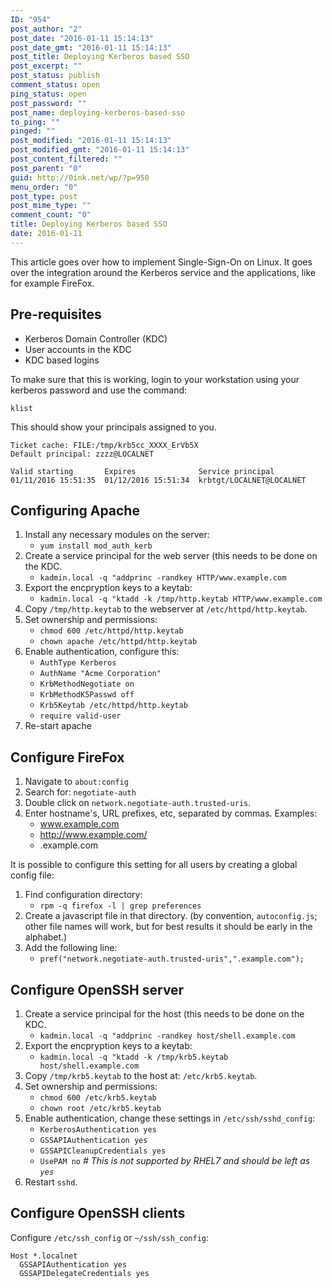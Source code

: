 ```yaml
---
ID: "954"
post_author: "2"
post_date: "2016-01-11 15:14:13"
post_date_gmt: "2016-01-11 15:14:13"
post_title: Deploying Kerberos based SSO
post_excerpt: ""
post_status: publish
comment_status: open
ping_status: open
post_password: ""
post_name: deploying-kerberos-based-sso
to_ping: ""
pinged: ""
post_modified: "2016-01-11 15:14:13"
post_modified_gmt: "2016-01-11 15:14:13"
post_content_filtered: ""
post_parent: "0"
guid: http://0ink.net/wp/?p=950
menu_order: "0"
post_type: post
post_mime_type: ""
comment_count: "0"
title: Deploying Kerberos based SSO
date: 2016-01-11
---
```


This article goes over how to implement Single-Sign-On
on Linux.  It goes over the integration around
the Kerberos service and the applications, like for example
FireFox.

## Pre-requisites

*   Kerberos Domain Controller (KDC)
*   User accounts in the KDC
*   KDC based logins

To make sure that this is working, login to your workstation using your kerberos password and use the command:

    klist
    

This should show your principals assigned to you.

    Ticket cache: FILE:/tmp/krb5cc_XXXX_ErVb5X
    Default principal: zzzz@LOCALNET
    
    Valid starting       Expires              Service principal
    01/11/2016 15:51:35  01/12/2016 15:51:34  krbtgt/LOCALNET@LOCALNET
    

## Configuring Apache

1.  Install any necessary modules on the server:
    *   `yum install mod_auth_kerb`
2.  Create a service principal for the web server (this needs to be done on the KDC.
    *   `kadmin.local -q "addprinc -randkey HTTP/www.example.com`
3.  Export the encpryption keys to a keytab:
    *   `kadmin.local -q "ktadd -k /tmp/http.keytab HTTP/www.example.com`
4.  Copy `/tmp/http.keytab` to the webserver at `/etc/httpd/http.keytab`.
5.  Set ownership and permissions:
    *   `chmod 600 /etc/httpd/http.keytab`
    *   `chown apache /etc/httpd/http.keytab`
6.  Enable authentication, configure this:
    *   `AuthType Kerberos`
    *   `AuthName "Acme Corporation"`
    *   `KrbMethodNegotiate on`
    *   `KrbMethodK5Passwd off`
    *   `Krb5Keytab /etc/httpd/http.keytab`
    *   `require valid-user`
7.  Re-start apache

## Configure FireFox

1.  Navigate to `about:config`
2.  Search for: `negotiate-auth`
3.  Double click on `network.negotiate-auth.trusted-uris`.
4.  Enter hostname's, URL prefixes, etc, separated by commas. Examples:
    *   www.example.com
    *   http://www.example.com/
    *   .example.com

It is possible to configure this setting for all users by creating a global config file:

1.  Find configuration directory:
    *   `rpm -q firefox -l | grep preferences`
2.  Create a javascript file in that directory. (by convention, `autoconfig.js`; other file names will work, but for best results it should be early in the alphabet.)
3.  Add the following line:
    *   `pref("network.negotiate-auth.trusted-uris",".example.com");`

## Configure OpenSSH server

1.  Create a service principal for the host (this needs to be done on the KDC.
    *   `kadmin.local -q "addprinc -randkey host/shell.example.com`
2.  Export the encpryption keys to a keytab:
    *   `kadmin.local -q "ktadd -k /tmp/krb5.keytab host/shell.example.com`
3.  Copy `/tmp/krb5.keytab` to the host at: `/etc/krb5.keytab`.
4.  Set ownership and permissions:
    *   `chmod 600 /etc/krb5.keytab`
    *   `chown root /etc/krb5.keytab`
5.  Enable authentication, change these settings in `/etc/ssh/sshd_config`:
    *   `KerberosAuthentication yes`
    *   `GSSAPIAuthentication yes`
    *   `GSSAPICleanupCredentials yes`
    *   `UsePAM no` _\# This is not supported by RHEL7 and should be left as `yes`_
6.  Restart `sshd`.

## Configure OpenSSH clients


Configure `/etc/ssh_config` or `~/ssh/ssh_config`:

    Host *.localnet
      GSSAPIAuthentication yes
      GSSAPIDelegateCredentials yes
